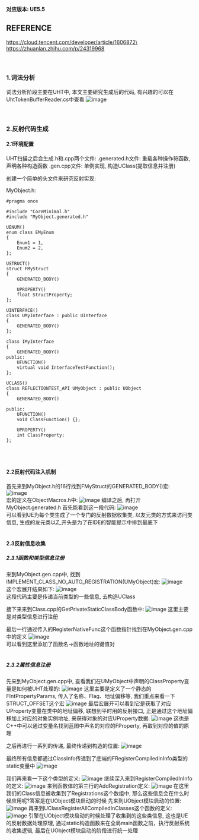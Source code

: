 #### 对应版本: UE5.5

## REFERENCE
https://cloud.tencent.com/developer/article/1606872\
https://zhuanlan.zhihu.com/p/24319968
<br><br><br>

### 1.词法分析
词法分析阶段主要在UHT中, 本文主要研究生成后的代码, 有兴趣的可以在UhtTokenBufferReader.cs中查看
![image](../Assets/Reflection/UhtTokenBufferReader.png)
<br><br><br>

### 2.反射代码生成
#### 2.1环境配置
UHT扫描之后会生成.h和.cpp两个文件:
.generated.h文件: 重载各种操作符函数, 声明各种构造函数
.gen.cpp文件: 单例实现, 构造UClass(提取信息并注册)

创建一个简单的头文件来研究反射实现:

MyObject.h:
```
#pragma once

#include "CoreMinimal.h"
#include "MyObject.generated.h"

UENUM()
enum class EMyEnum
{
    Enum1 = 1,
	Enum2 = 2,
};

USTRUCT()
struct FMyStruct
{
	GENERATED_BODY()

	UPROPERTY()
	float StructProperty;
};

UINTERFACE()
class UMyInterface : public UInterface
{
	GENERATED_BODY()
};

class IMyInterface
{
	GENERATED_BODY()
public:
    UFUNCTION()
	virtual void InterfaceTestFunction();
};

UCLASS()
class REFLECTIONTEST_API UMyObject : public UObject
{
	GENERATED_BODY()
	
public:
	UFUNCTION()
	void ClassFunction() {};

	UPROPERTY()
	int ClassProperty;
};
```
<br><br>

#### 2.2反射代码注入机制
首先来到MyObject.h的16行找到FMyStruct的GENERATED_BODY()宏:\
![image](../Assets/Reflection/MyObject.h:MyStruct.png)\
宏的定义在ObjectMacros.h中:
![image](../Assets/Reflection/GENERATED_BODY定义.png)
编译之后, 再打开MyObject.generated.h
首先能看到这一段代码:
![image](../Assets/Reflection/MyObject.generated.h:MyStruct.png)\
可以看到UE为每个类生成了一个专门的反射数据收集类, 以友元类的方式来访问类信息, 生成的友元类以Z_开头是为了在IDE的智能提示中排到最底下
<br><br>
#### 2.3反射信息收集
##### 2.3.1函数和类型信息注册
来到MyObject.gen.cpp中, 找到IMPLEMENT_CLASS_NO_AUTO_REGISTRATION(UMyObject)宏:
![image](../Assets/Reflection/MyObject.gen.cpp:IMPLEMENT_CLASS.png)\
这个宏展开结果如下:
![image](../Assets/Reflection/MyObject.gen.cpp:IMPLEMENT_CLASS_UnFolded.png)\
这段代码主要是传递当前类型的一些信息, 去构造UClass

接下来来到Class.cpp的GetPrivateStaticClassBody函数中:
![image](../Assets/Reflection/GetPrivateStaticClassBody.png)
这里主要是对类型信息进行注册

最后一行通过传入的RegisterNativeFunc这个函数指针找到在MyObject.gen.cpp中的定义
![image](../Assets/Reflection/StaticRegisterNativesUMyObject.png)\
可以看到这里添加了函数名->函数地址的键值对
<br><br>

##### 2.3.2属性信息注册
先来到MyObject.gen.cpp中, 查看我们在UMyObject中声明的ClassProperty变量是如何被UHT处理的:
![image](../Assets/Reflection/ClassProperty信息生成.png)
这里主要是定义了一个静态的FIntPropertyParams, 传入了名称、Flag、地址偏移等, 我们重点来看一下STRUCT_OFFSET这个宏
![image](../Assets/Reflection/STRUCT_OFFSET.png)
最后宏展开可以看到它是获取了对应UProperty变量在类中的地址偏移, 联想到平时用的反射接口, 正是通过这个地址偏移加上对应的对象实例地址, 来获得对象的对应UProperty数据:
![image](../Assets/Reflection/ContainerVoidPtrToValuePtrInternal.png)
这也是C++中可以通过变量名找到蓝图中声名的对应的FProperty, 再取到对应的值的原理

之后再进行一系列的传递, 最终传递到构造的位置:
![image](../Assets/Reflection/ClassProperty信息传递1.png)

最终所有信息都通过ClassInfo传递到了底端的FRegisterCompiledInInfo类型的static变量中
![image](../Assets/Reflection/ClassProperty信息传递2.png)

我们再来看一下这个类型的定义:
![image](../Assets/Reflection/FRegisterCompiledInInfo.png)
继续深入来到RegisterCompiledInInfo的定义:
![image](../Assets/Reflection/RegisterCompiledInInfo.png)
来到函数体的第三行的AddRegistration定义:
![image](../Assets/Reflection/AddRegistration.png)
在这里我们的Class信息被收集到了Registrations这个数组中, 那么这些信息会在什么时候应用呢?答案是在UObject模块启动的时候
先来到UObject模块启动的位置:
![image](../Assets/Reflection/UClassRegisterAllCompiledInClasses入口.png)
再来到UClassRegisterAllCompiledInClasses这个函数的定义:
![image](../Assets/Reflection/UClassRegisterAllCompiledInClasses定义.png)
引擎在UObject模块启动的时候处理了收集到的这些类信息, 这也是UE的反射数据处理原理, 通过static构造函数来在全局main函数之前，执行反射系统的收集逻辑, 最后在UObject模块启动的阶段进行统一处理